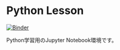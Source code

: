 # Python Lesson
[![Binder](https://mybinder.org/badge_logo.svg)](https://mybinder.org/v2/gh/enfance-prog/python_lesson/main)

Python学習用のJupyter Notebook環境です。
